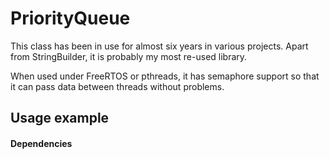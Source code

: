 # PriorityQueue

This class has been in use for almost six years in various projects. Apart from
StringBuilder, it is probably my most re-used library.

When used under FreeRTOS or pthreads, it has semaphore support so that it can
pass data between threads without problems.

## Usage example


#### Dependencies
